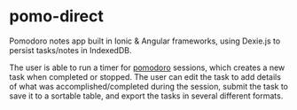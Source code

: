 # pomo-direct
Pomodoro notes app built in Ionic &amp; Angular frameworks, using Dexie.js to persist tasks/notes in IndexedDB.

The user is able to run a timer for [pomodoro](https://en.wikipedia.org/wiki/Pomodoro_Technique) sessions, which creates a new task when completed or stopped.
The user can edit the task to add details of what was accomplished/completed during the session, submit the task to save it to a sortable table, and export the tasks in several different formats.
